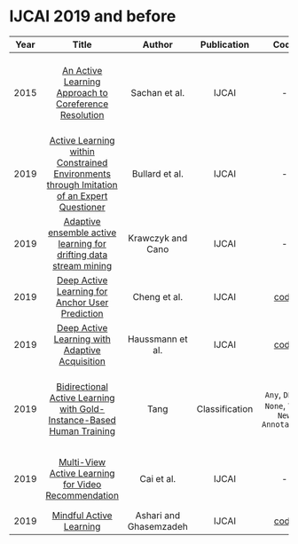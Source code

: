 # IJCAI 2019 and before

| Year |                                                       Title                                                       |   Author    | Publication | Code | Tasks | Notes | Datasets| Notions |
|:----:|:-----------------------------------------------------------------------------------------------------------------:|:-----------:|:-----------:|:----:|:----:|:-----:|:-----:|:-----:|
| 2015 | [An Active Learning Approach to Coreference Resolution](https://www.ijcai.org/Proceedings/15/Papers/189.pdf) |     Sachan et al.     |    IJCAI    |                       -                        |   Coreference Resolution   | `informative`, `DNNs`, `None`, `Tra`, `Hard`     | ACE-2008,IC Event Coreference Corpus,Amar Ujala and Navbharat Times      |       |
| 2019 | [Active Learning within Constrained Environments through Imitation of an Expert Questioner](https://www.ijcai.org/proceedings/2019/283) |     Bullard et al.     |    IJCAI    |                       -                        |  cognitive capability    |  `task-centric+ enviroment-centric`, `DNNs`,  `Imitation learning+Reinforce learning`, `Tra`, `Hard`   |      RGB-D object datasets,UW dataset  |       |
| 2019 |             [Adaptive ensemble active learning for drifting data stream mining](https://www.ijcai.org/proceedings/2019/383)             |   Krawczyk and Cano    |    IJCAI    |                       -                        |   stream-based  |       |       |   Ensemble     |
| 2019 |                      [Deep Active Learning for Anchor User Prediction](https://www.ijcai.org/proceedings/2019/298)                      |      Cheng et al.      |    IJCAI    |   [code](https://github.com/chengaf/DALAUP)    |   social network prediction   |`informative`,   `DNNs`, `None`, `Tra`, `Hard`     |  Foursquare, Twitter     |       |
| 2019 |                      [Deep Active Learning with Adaptive Acquisition](https://www.ijcai.org/proceedings/2019/343)                       |    Haussmann et al.    |    IJCAI    | [code](https://github.com/manuelhaussmann/ral) |    Image Classification  |  `Uncertain`, `BNNs`,`reinforcement feedback`, `Tra`, `Hard`    |  MNIST, CIFAR-10, FashionMNIST     |  Model selection     |
| 2019 |           [Bidirectional Active Learning with Gold-Instance-Based Human Training](https://www.ijcai.org/proceedings/2019/830)           |          Tang         | Classification   |     `Any`, `DNNs`, `None`, `Tra`, `New Annotation`  |    Birds, Leafsnap, Butterflies   |   can enhance human related expertise during labeling and improve relabel- ing quality accordingly    |
| 2019 |                    [Multi-View Active Learning for Video Recommendation](https://www.ijcai.org/proceedings/2019/284)                    |       Cai et al.       |    IJCAI    |                       -                        | classification datasets and real video recommendation tasks     |   `Informative`, `Multi-view DNNs`, `None`, `Tra`, `Hard`    |    YouTube Multiview Video Games, Wikipedia Articles   |   video Recommendation    |
| 2019 |                                  [Mindful Active Learning](https://www.ijcai.org/proceedings/2019/314)                                  | Ashari and Ghasemzadeh |    IJCAI    |     [code](https://github.com/zhesna/EMMA)     |      |   `Uncertainty`, `SVM`, `None`, `Tra`, `Hard`    | HART, DAS, AReM      |       |
